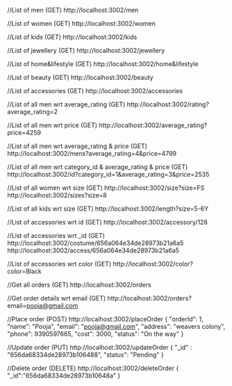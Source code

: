 //List of men (GET)
http://localhost:3002/men

//List of women (GET)
http://localhost:3002/women

//List of kids (GET)
http://localhost:3002/kids

//List of jewellery (GET)
http://localhost:3002/jewellery

//List of home&lifestyle (GET)
http://localhost:3002/home&lifestyle

//List of beauty (GET)
http://localhost:3002/beauty

//List of accessories (GET)
http://localhost:3002/accessories

//List of all men wrt average_rating (GET)
http://localhost:3002/rating?average_rating=2

//List of all men wrt price (GET)
http://localhost:3002/average_rating?price=4259

//List of all men wrt average_rating & price (GET)
http://localhost:3002/mens?average_rating=4&price=4799

//List of all men wrt category_id & average_rating & price (GET)
http://localhost:3002/id?category_id=1&average_rating=3&price=2535

//List of all women wrt size (GET)
http://localhost:3002/size?size=FS
http://localhost:3002/sizes?size=8

//List of all kids wrt size (GET)
http://localhost:3002/length?size=5-6Y

//List of accessories wrt id (GET)
http://localhost:3002/accessory/128

//List of accessories wrt _id (GET)
http://localhost:3002/costume/656a064e34de28973b21a6a5
http://localhost:3002/access/656a064e34de28973b21a6a5

//List of accessories wrt color (GET)
http://localhost:3002/color?color=Black

//Get all orders (GET)
http://localhost:3002/orders

//Get order details wrt email (GET)
http://localhost:3002/orders?email=pooja@gmail.com

//Place order (POST)
http://localhost:3002/placeOrder
{
        "orderId": 1,
        "name": "Pooja",
        "email": "pooja@gmail.com",
        "address": "weavers colony",
        "phone": 9390597665,
        "cost": 3000,
        "status": "On the way"
    }

//Update order (PUT)
http://localhost:3002/updateOrder
{
    "_id" : "656da68334de28973b106488",
    "status": "Pending"
}

//Delete order (DELETE)
http://localhost:3002/deleteOrder
{
    "_id":"656da68334de28973b10648a"
}